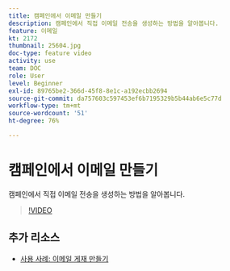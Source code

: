 ```yaml
---
title: 캠페인에서 이메일 만들기
description: 캠페인에서 직접 이메일 전송을 생성하는 방법을 알아봅니다.
feature: 이메일
kt: 2172
thumbnail: 25604.jpg
doc-type: feature video
activity: use
team: DOC
role: User
level: Beginner
exl-id: 89765be2-366d-45f8-8e1c-a192ecbb2694
source-git-commit: da757603c597453ef6b7195329b5b44ab6e5c77d
workflow-type: tm+mt
source-wordcount: '51'
ht-degree: 76%

---
```


# 캠페인에서 이메일 만들기

캠페인에서 직접 이메일 전송을 생성하는 방법을 알아봅니다.

>[!VIDEO](https://video.tv.adobe.com/v/25604?quality=12)

## 추가 리소스

* [사용 사례: 이메일 게재 만들기](https://experienceleague.adobe.com/docs/campaign-classic/using/designing-content/editing-html-content/use-case--creating-an-email-delivery.html?lang=ko#designing-content)
